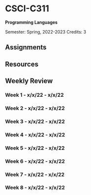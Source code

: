 # **CSCI-C311**

**Programming Languages**

Semester: Spring, 2022-2023
Credits: 3

## **Assignments**

## **Resources**

## **Weekly Review**

### **Week 1** - x/x/22 - x/x/22

### **Week 2** - x/x/22 - x/x/22

### **Week 3** - x/x/22 - x/x/22

### **Week 4** - x/x/22 - x/x/22

### **Week 5** - x/x/22 - x/x/22

### **Week 6** - x/x/22 - x/x/22

### **Week 7** - x/x/22 - x/x/22

### **Week 8** - x/x/22 - x/x/22